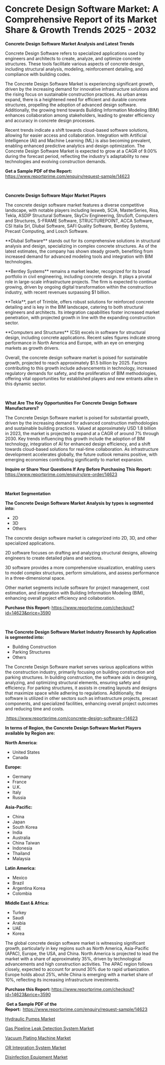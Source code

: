 <p><h1>Concrete Design Software Market: A Comprehensive Report of its Market Share & Growth Trends 2025 - 2032</h1></p><p><strong>Concrete Design Software Market Analysis and Latest Trends</strong></p>
<p><p>Concrete Design Software refers to specialized applications used by engineers and architects to create, analyze, and optimize concrete structures. These tools facilitate various aspects of concrete design, including structural analysis, modeling, reinforcement detailing, and compliance with building codes. </p><p>The Concrete Design Software Market is experiencing significant growth, driven by the increasing demand for innovative infrastructure solutions and the rising focus on sustainable construction practices. As urban areas expand, there is a heightened need for efficient and durable concrete structures, propelling the adoption of advanced design software. Additionally, the growing trend towards Building Information Modeling (BIM) enhances collaboration among stakeholders, leading to greater efficiency and accuracy in concrete design processes.</p><p>Recent trends indicate a shift towards cloud-based software solutions, allowing for easier access and collaboration. Integration with Artificial Intelligence (AI) and Machine Learning (ML) is also becoming prevalent, enabling enhanced predictive analytics and design optimization. The Concrete Design Software Market is expected to grow at a CAGR of 9.00% during the forecast period, reflecting the industry's adaptability to new technologies and evolving construction demands.</p></p>
<p><strong>Get a Sample PDF of the Report:&nbsp;</strong> <a href="https://www.reportprime.com/enquiry/request-sample/14623?utm_campaign=2176&utm_medium=2&utm_source=Github&utm_content=ia&utm_term=20032025&utm_id=concrete-design-software">https://www.reportprime.com/enquiry/request-sample/14623</a></p>
<p>&nbsp;</p>
<p><strong>Concrete Design Software Major Market Players</strong></p>
<p><p>The concrete design software market features a diverse competitive landscape, with notable players including Iesweb, SCIA, MasterSeries, Risa, Tekla, ASDIP Structural Software, SkyCiv Engineering, StruSoft, Computers and Structures, S-FRAME Software, STRUCTUREPOINT, ACCA Software, CSI Italia Srl, Dlubal Software, SAFI Quality Software, Bentley Systems, Precast Computing, and Losch Software.</p><p>**Dlubal Software** stands out for its comprehensive solutions in structural analysis and design, specializing in complex concrete structures. As of the latest estimates, the company has shown steady growth, benefiting from increased demand for advanced modeling tools and integration with BIM technologies. </p><p>**Bentley Systems** remains a market leader, recognized for its broad portfolio in civil engineering, including concrete design. It plays a pivotal role in large-scale infrastructure projects. The firm is expected to continue growing, driven by ongoing digital transformation within the construction industry, with recent revenues surpassing $1 billion. </p><p>**Tekla**, part of Trimble, offers robust solutions for reinforced concrete detailing and is key in the BIM landscape, catering to both structural engineers and architects. Its integration capabilities foster increased market penetration, with projected growth in line with the expanding construction sector. </p><p>**Computers and Structures** (CSI) excels in software for structural design, including concrete applications. Recent sales figures indicate strong performance in North America and Europe, with an eye on emerging markets as growth drivers.</p><p>Overall, the concrete design software market is poised for sustainable growth, projected to reach approximately $1.5 billion by 2025. Factors contributing to this growth include advancements in technology, increased regulatory demands for safety, and the proliferation of BIM methodologies, offering vital opportunities for established players and new entrants alike in this dynamic sector.</p></p>
<p>&nbsp;</p>
<p><strong>What Are The Key Opportunities For Concrete Design Software Manufacturers?</strong></p>
<p><p>The Concrete Design Software market is poised for substantial growth, driven by the increasing demand for advanced construction methodologies and sustainable building practices. Valued at approximately USD 1.8 billion in 2023, the market is projected to expand at a CAGR of around 7% through 2030. Key trends influencing this growth include the adoption of BIM technology, integration of AI for enhanced design efficiency, and a shift towards cloud-based solutions for real-time collaboration. As infrastructure development accelerates globally, the future outlook remains positive, with emerging economies contributing significantly to market expansion.</p></p>
<p><strong>Inquire or Share Your Questions If Any Before Purchasing This Report:</strong> <a href="https://www.reportprime.com/enquiry/pre-order/14623?utm_campaign=2176&utm_medium=2&utm_source=Github&utm_content=ia&utm_term=20032025&utm_id=concrete-design-software">https://www.reportprime.com/enquiry/pre-order/14623</a></p>
<p>&nbsp;</p>
<p><strong>Market Segmentation</strong></p>
<p><strong>The Concrete Design Software Market Analysis by types is segmented into:</strong></p>
<p><ul><li>2D</li><li>3D</li><li>Others</li></ul></p>
<p><p>The concrete design software market is categorized into 2D, 3D, and other specialized applications. </p><p>2D software focuses on drafting and analyzing structural designs, allowing engineers to create detailed plans and sections. </p><p>3D software provides a more comprehensive visualization, enabling users to model complex structures, perform simulations, and assess performance in a three-dimensional space. </p><p>Other market segments include software for project management, cost estimation, and integration with Building Information Modeling (BIM), enhancing overall project efficiency and collaboration.</p></p>
<p><strong>Purchase this Report:&nbsp;</strong><a href="https://www.reportprime.com/checkout?id=14623&price=3590&utm_campaign=2176&utm_medium=2&utm_source=Github&utm_content=ia&utm_term=20032025&utm_id=concrete-design-software">https://www.reportprime.com/checkout?id=14623&price=3590</a></p>
<p>&nbsp;</p>
<p><strong>The Concrete Design Software Market Industry Research by Application is segmented into:</strong></p>
<p><ul><li>Building Construction</li><li>Parking Structures</li><li>Others</li></ul></p>
<p><p>The Concrete Design Software market serves various applications within the construction industry, primarily focusing on building construction and parking structures. In building construction, the software aids in designing, analyzing, and optimizing structural elements, ensuring safety and efficiency. For parking structures, it assists in creating layouts and designs that maximize space while adhering to regulations. Additionally, the software is utilized in other sectors such as infrastructure projects, precast components, and specialized facilities, enhancing overall project outcomes and reducing time and costs.</p></p>
<p><a href="https://www.reportprime.com/concrete-design-software-r14623?utm_campaign=2176&utm_medium=2&utm_source=Github&utm_content=ia&utm_term=20032025&utm_id=concrete-design-software">&nbsp;https://www.reportprime.com/concrete-design-software-r14623</a></p>
<p><strong>In terms of Region, the Concrete Design Software Market Players available by Region are:</strong></p>
<p>
    <p> <strong> North America: </strong>
        <ul>
            <li>United States</li>
            <li>Canada</li>
        </ul>
        </p> 
    <p> <strong> Europe: </strong>
        <ul>
            <li>Germany</li>
            <li>France</li>
            <li>U.K.</li>
            <li>Italy</li>
            <li>Russia</li>
        </ul>
        </p> 
    <p> <strong> Asia-Pacific: </strong>
        <ul>
            <li>China</li>
            <li>Japan</li>
            <li>South Korea</li>
            <li>India</li>
            <li>Australia</li>
            <li>China Taiwan</li>
            <li>Indonesia</li>
            <li>Thailand</li>
            <li>Malaysia</li>
        </ul>
        </p> 
    <p> <strong> Latin America: </strong>
        <ul>
            <li>Mexico</li>
            <li>Brazil</li>
            <li>Argentina Korea</li>
            <li>Colombia</li>
        </ul>
        </p> 
    <p> <strong> Middle East & Africa: </strong>
        <ul>
            <li>Turkey</li>
            <li>Saudi</li>
            <li>Arabia</li>
            <li>UAE</li>
            <li>Korea</li>
        </ul>
    </p>
    </p>
<p><p>The global concrete design software market is witnessing significant growth, particularly in key regions such as North America, Asia-Pacific (APAC), Europe, the USA, and China. North America is projected to lead the market with a share of approximately 35%, driven by technological advancements and high construction activities. The APAC region follows closely, expected to account for around 30% due to rapid urbanization. Europe holds about 25%, while China is emerging with a market share of 10%, reflecting its increasing infrastructure investments.</p></p>
<p><strong>Purchase this Report: </strong><a href="https://www.reportprime.com/checkout?id=14623&price=3590&utm_campaign=2176&utm_medium=2&utm_source=Github&utm_content=ia&utm_term=20032025&utm_id=concrete-design-software">https://www.reportprime.com/checkout?id=14623&price=3590</a></p>
<p>&nbsp;<strong>Get a Sample PDF of the Report:&nbsp;&nbsp;</strong><a href="https://www.reportprime.com/enquiry/request-sample/14623?utm_campaign=2176&utm_medium=2&utm_source=Github&utm_content=ia&utm_term=20032025&utm_id=concrete-design-software">https://www.reportprime.com/enquiry/request-sample/14623</a></p>
<p><strong></strong></p>
<p><p><a href="https://www.linkedin.com/pulse/comprehensive-analysis-hydraulic-pumps-market-20252032-projected-r0lpc?utm_campaign=2176&utm_medium=2&utm_source=Github&utm_content=ia&utm_term=20032025&utm_id=concrete-design-software">Hydraulic Pumps Market</a></p><p><a href="https://github.com/gassmkalay/Market-Research-Report-List-1/blob/main/gas-pipeline-leak-detection-system-market.md?utm_campaign=2176&utm_medium=2&utm_source=Github&utm_content=ia&utm_term=20032025&utm_id=concrete-design-software">Gas Pipeline Leak Detection System Market</a></p><p><a href="https://www.linkedin.com/pulse/projected-revenue-growth-vacuum-plating-machine-35lwc?utm_campaign=2176&utm_medium=2&utm_source=Github&utm_content=ia&utm_term=20032025&utm_id=concrete-design-software">Vacuum Plating Machine Market</a></p><p><a href="https://github.com/swaftaenglem/Market-Research-Report-List-1/blob/main/or-integration-system-market.md?utm_campaign=2176&utm_medium=2&utm_source=Github&utm_content=ia&utm_term=20032025&utm_id=concrete-design-software">OR Integration System Market</a></p><p><a href="https://www.linkedin.com/pulse/digital-transformation-disinfection-equipment-industry-mginc?utm_campaign=2176&utm_medium=2&utm_source=Github&utm_content=ia&utm_term=20032025&utm_id=concrete-design-software">Disinfection Equipment Market</a></p></p>